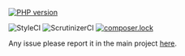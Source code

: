 [![PHP version](https://badge.fury.io/ph/simplyfier%2Falias.svg)](https://badge.fury.io/ph/simplyfier%2Falias)

![StyleCI](https://styleci.io/repos/105958646/shield?branch=master)
![ScrutinizerCI](https://scrutinizer-ci.com/g/simplyfier/alias/badges/quality-score.png?b=master)
[![composer.lock](https://poser.pugx.org/stupidlysimple/php/composerlock)](https://packagist.org/packages/simplyfier/alias)

Any issue please report it in the main project [here](https://github.com/stupidlysimple/php).
